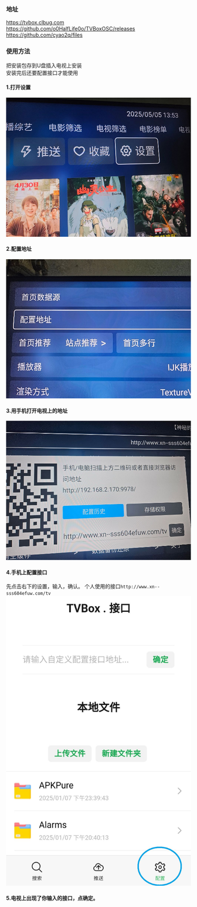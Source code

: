 ### 地址
<https://tvbox.clbug.com>
<https://github.com/o0HalfLife0o/TVBoxOSC/releases>
<https://github.com/cyao2q/files>

### 使用方法  
把安装包存到U盘插入电视上安装  
安装完后还要配置接口才能使用  
#### 1.打开设置  
![](1.jpg)  
#### 2.配置地址  
![](2.jpg)  
#### 3.用手机打开电视上的地址  
![](3.jpg)  
#### 4.手机上配置接口  
先点击右下的设置，输入，确认。
个人使用的接口`http://www.xn--sss604efuw.com/tv`  
![](4.jpg)  
#### 5.电视上出现了你输入的接口，点确定。
